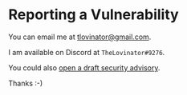 # Reporting a Vulnerability

You can email me at [tlovinator@gmail.com](mailto:tlovinator@gmail.com).

I am available on Discord at `TheLovinator#9276`.

You could also [open a draft security advisory](https://github.com/TheLovinator1/docker-web-ui/security/advisories/new).

Thanks :-)